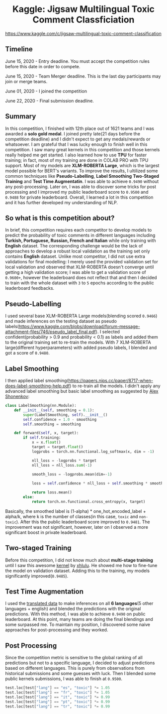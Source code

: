 # <center> Kaggle: Jigsaw Multilingual Toxic Comment Classficiation
https://www.kaggle.com/c/jigsaw-multilingual-toxic-comment-classification

## Timeline
June 15, 2020 - Entry deadline. You must accept the competition rules before this date in order to compete.  

June 15, 2020 - Team Merger deadline. This is the last day participants may join or merge teams.  

June 01, 2020 - I joined the competition

June 22, 2020 - Final submission deadline.  

## Summary
In this competition, I finished with 12th place out of 1621 teams and I was awarded a **solo gold medal**. I joined pretty late(21 days before the competition deadline) and I didn't expect to get any medals/rewards or whatsoever. I am grateful that I was lucky enough to finish well in this competition. I saw many great kernels in this competition and those kernels really helped me get started. I also learned how to use **TPU** for faster training; in fact, most of my training are done in COLAB PRO with TPU support. Most of my models are **XLM-ROBERTA Large**, which is the largest model possible for BERT's variants. To improve the results, I ultilized some common techniques like **Pseudo-Labelling**, **Label Smoothing** **Two-Staged Training** and **Test Time Augmentatin**. I was able to achieve `0.9490` without any post-processing. Later on, I was able to discover some tricks for post processing and I improved my public leaderboard score to `0.9500` and `0.9488` for private leaderboard. Overall, I learned a lot in this competition and it has further developed my understanding of NLP.

## So what is this competition about?
In brief, this competition requires each competitor to develop models to predict the probability of toxic comments in different languages including **Turkish, Portuguese, Russian, French and Italian** while only training with **English** dataset. The corresponding challenge would be the lack of approaches to develop a robust local validation as the training set only contains **English** dataset. Unlike most competitor, I did not use extra validations for final modelling: I merely used the provided validation set for local validation and observed that XLM-ROBERTA doesn't converge until getting a high validation score; I was able to get a validation score of `0.9600+`, however the leaderboard does not reflect that and then I decided to train with the whole dataset with `3` to `5` epochs according to the public leaderboard feedbacks.

## Pseudo-Labelling
I used several base XLM-ROBERTA Large models(blending scored `0.9466`) and made inferences on the testing dataset as pseudo labels(https://www.kaggle.com/blobs/download/forum-message-attachment-files/746/pseudo_label_final.pdf). I selected confident(probability > 0.9 and probability < 0.1) as labels and added them to the original training set to re-train the models. With 7 XLM-ROBERTA large(different hyperparameters) with added pseudo labels, I blended and got a score of `0.9480`.

## Label Smoothing
I then applied label smoothing(https://papers.nips.cc/paper/8717-when-does-label-smoothing-help.pdf) to re-train all the models. I didn't apply any advanced label smoothing but basic label smoothing as suggested by [Alex Shonenkov](https://www.kaggle.com/shonenkov): 
```python
class LabelSmoothing(nn.Module):
    def __init__(self, smoothing = 0.1):
        super(LabelSmoothing, self).__init__()
        self.confidence = 1.0 - smoothing
        self.smoothing = smoothing

    def forward(self, x, target):
        if self.training:
            x = x.float()
            target = target.float()
            logprobs = torch.nn.functional.log_softmax(x, dim = -1)

            nll_loss = -logprobs * target
            nll_loss = nll_loss.sum(-1)
    
            smooth_loss = -logprobs.mean(dim=-1)

            loss = self.confidence * nll_loss + self.smoothing * smooth_loss

            return loss.mean()
        else:
            return torch.nn.functional.cross_entropy(x, target)
```
Basically, the smoothed label is (1-alpha) * one_hot_encoded_label + alpha/k, where k is the number of classes(in this case, `toxic` and `non-toxic`). After this the public leaderboard score improved to `0.9481`. The improvement was not significant, however, later on I observed a more significant boost in private leaderboard.

## Two-staged Training
Before this competition, I did not know much about **multi-stage training** until I saw this awesome [kernel](https://www.kaggle.com/xhlulu/jigsaw-tpu-xlm-roberta) by [xhlulu](https://www.kaggle.com/xhlulu). He showed me how to fine-tune the model on validation dataset. Adding this to the training, my models significantly improved(`0.9485`).

## Test Time Augmentation
I used the [translated data](https://www.kaggle.com/kashnitsky/jigsaw-multilingual-toxic-test-translated) to make inferences on all **6 languages**(5 other languages + english) and blended the predictions with the original predictions. With this method, I was able to achieve `0.9490` on public leaderboard. At this point, many teams are doing the final blendings and some surpassed me. To maintain my position, I discovered some naive approaches for post-processing and they worked.

## Post Processing
Since the competition metric is sensitive to the global ranking of all predictions but not to a specific language, I decided to adjust predictions based on different languages. This is purely from observations from historical submissions and some guesses with luck. Then I blended some public kernels submissions, I was able to finish at `0.9500`.
```python 
test.loc[test["lang"] == "es", "toxic"] *= 1.05
test.loc[test["lang"] == "fr", "toxic"] *= 1.05
test.loc[test["lang"] == "it", "toxic"] *= 0.99
test.loc[test["lang"] == "pt", "toxic"] *= 0.99
test.loc[test["lang"] == "tr", "toxic"] *= 0.99
```
